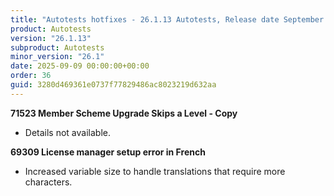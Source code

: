 ```yaml
---
title: "Autotests hotfixes - 26.1.13 Autotests, Release date September 9, 2025 - Hotfixes"
product: Autotests
version: "26.1.13"
subproduct: Autotests
minor_version: "26.1"
date: 2025-09-09 00:00:00+00:00
order: 36
guid: 3280d469361e0737f77829486ac8023219d632aa
---
```


<strong>71523 Member Scheme Upgrade Skips a Level - Copy</strong><ul><li>Details not available.</li></ul>
<strong>69309 License manager setup error in French</strong><ul><li>Increased variable size to handle translations that require more characters.</li></ul>
